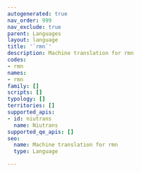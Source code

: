 ```yaml
---
autogenerated: true
nav_order: 999
nav_exclude: true
parent: Languages
layout: language
title: '`rmn`'
description: Machine translation for rmn
codes:
- rmn
names:
- rmn
family: []
scripts: []
typology: []
territories: []
supported_apis:
- id: niutrans
  name: Niutrans
supported_qe_apis: []
seo:
  name: Machine translation for rmn
  type: Language

---
```


